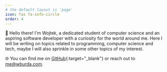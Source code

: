 ```yaml
---
# the default layout is 'page'
icon: fas fa-info-circle
order: 4
---
```


👋 Hello there! I'm Wojtek, a dedicated student of computer science and an aspiring software developer with a curiosity for the world around me. Here I will be writing on topics related to programming, computer science and tech, maybe I will also sprinkle in some other topics of my interest.

🌐 You can find me on [GitHub](https://github.com/voyteq55){:target="_blank"} or reach out to [me@wburda.com](mailto:me@wburda.com).

